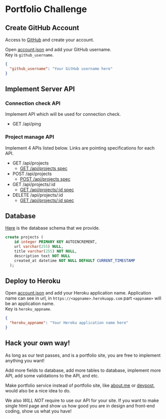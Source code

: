 # Portfolio Challenge

## Create GitHub Account
Access to [GitHub](https://github.com) and create your account.

Open [account.json](./account.json) and add your GitHub username.  
Key is `github_username`.

```json
{
  "github_username": "Your GitHub username here"
}
```

## Implement Server API

### Connection check API
Implement API which will be used for connection check.

- GET /api/ping

### Project manage API

Implement 4 APIs listed below. Links are pointing specifications for each API.
- GET /api/projects
  - [GET /api/projects spec](./GET-api-projects.spec.js)
- POST /api/projects
  - [POST /api/projects spec](./POST-api-projects.spec.js)
- GET /api/projects/:id
  - [GET /api/projects/:id spec](./GET-api-projects_id.spec.js)
- DELETE /api/projects/:id
  - [GET /api/projects/:id spec](./DELETE-api-projects_id.spec.js)


## Database
[Here](./database.sql) is the database schema that we provide.

```sql
create projects (
    id integer PRIMARY KEY AUTOINCREMENT,
    url varchar(255) NULL,
    title varchar(255) NOT NULL,
    description text NOT NULL
    created_at datetime NOT NULL DEFAULT CURRENT_TIMESTAMP
  );
```

## Deploy to Heroku

Open [account.json](./account.json) and add your Heroku application name. Application name can see in url, in `https://<appname>.herokuapp.com` part `<appname>` will be an application name.  
Key is `heroku_appname`.

```json
{
  "heroku_appname": "Your Heroku application name here"
}
```

## Hack your own way!
As long as our test passes, and is a portfolio site, you are free to implement anything you want!

Add more fields to database, add more tables to database, implement more API, add some validations to the API, and etc.

Make portfolio service instead of portfolio site, like [about.me](https://about.me/) or [devpost](http://devpost.com/), would also be a nice idea to do.

We also _WILL NOT_ require to use our API for your site. If you want to make single html page and show us how good you are in design and front-end coding, show us what you have!
